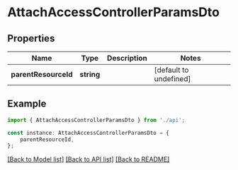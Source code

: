 # AttachAccessControllerParamsDto


## Properties

Name | Type | Description | Notes
------------ | ------------- | ------------- | -------------
**parentResourceId** | **string** |  | [default to undefined]

## Example

```typescript
import { AttachAccessControllerParamsDto } from './api';

const instance: AttachAccessControllerParamsDto = {
    parentResourceId,
};
```

[[Back to Model list]](../README.md#documentation-for-models) [[Back to API list]](../README.md#documentation-for-api-endpoints) [[Back to README]](../README.md)
